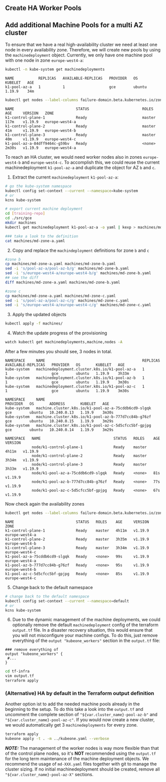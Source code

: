 ## Create HA Worker Pools

## Add additional Machine Pools for a multi AZ cluster

To ensure that we have a real high-availability cluster we need at least one node in every availability zone. Therefore, we will create new pools by using the `machinedeployment` object. Currently, we only have one machine pool with one node in zone `europe-west4-a`:
```bash
kubectl -n kube-system get machinedeployments
```
```
NAME           REPLICAS   AVAILABLE-REPLICAS   PROVIDER   OS       KUBELET   AGE
k1-pool-az-a   1          1                    gce        ubuntu   1.19.9    34m
```
```bash
kubectl get nodes --label-columns failure-domain.beta.kubernetes.io/zone
```
```
NAME                            STATUS                        ROLES    AGE     VERSION   ZONE
k1-control-plane-1              Ready                         master   117m    v1.19.9   europe-west4-a
k1-control-plane-2              Ready                         master   41m     v1.19.9   europe-west4-b
k1-control-plane-3              Ready                         master   40m     v1.19.9   europe-west4-c
k1-pool-az-a-84dff9464c-g59bv   Ready                         <none>   2m30s   v1.19.9   europe-west4-a
```   

To reach an HA cluster, we would need worker nodes also in zones `europe-west4-b` and `europe-west4-c`. To accomplish this, we could reuse the current machinedeployment `k1-pool-az-a` and duplicate the object for AZ `b` and `c`.

1. Extract the current `machinedeployment` `k1-pool-az-a`:
```bash
# go the kube-system namespace
kubectl config set-context --current --namespace=kube-system
# or
kcns kube-system

# export current machine deployment
cd [training-repo]
cd ./src/gce
mkdir machines     
kubectl get machinedeployment k1-pool-az-a -o yaml | kexp > machines/md-zone-a.yaml

### take a look to the definition
cat machines/md-zone-a.yaml
```                              
2. Copy and replace the `machindeployment` definitions for zone `b` and `c`
```bash
#zone b
cp machines/md-zone-a.yaml machines/md-zone-b.yaml
sed -i 's/pool-az-a/pool-az-b/g' machines/md-zone-b.yaml
sed -i 's/europe-west4-a/europe-west4-b/g' machines/md-zone-b.yaml
## see the diff
diff machines/md-zone-a.yaml machines/md-zone-b.yaml

#zone c
cp machines/md-zone-a.yaml machines/md-zone-c.yaml
sed -i 's/pool-az-a/pool-az-c/g' machines/md-zone-c.yaml
sed -i 's/europe-west4-a/europe-west4-c/g' machines/md-zone-c.yaml
```
3. Apply the updated objects
```bash
kubectl apply -f machines/               
```                                                     
4. Watch the update progress of the provisioning
```bash
watch kubectl get machinedeployments,machine,nodes -A
```
After a few minutes you should see, 3 nodes in total.
```
NAMESPACE     NAME                                            REPLICAS   AVAILABLE-REPLICAS   PROVIDER   OS       KUBELET   AGE
kube-system   machinedeployment.cluster.k8s.io/k1-pool-az-a   1          1                    gce        ubuntu   1.19.9    3h33m
kube-system   machinedeployment.cluster.k8s.io/k1-pool-az-b   1          1                    gce        ubuntu   1.19.9    3m30s
kube-system   machinedeployment.cluster.k8s.io/k1-pool-az-c   1          1                    gce        ubuntu   1.19.9    3m30s

NAMESPACE     NAME                                                   PROVIDER   OS       ADDRESS       KUBELET   AGE
kube-system   machine.cluster.k8s.io/k1-pool-az-a-75cddb6cd9-slgqk   gce        ubuntu   10.240.0.13   1.19.9    3m30s
kube-system   machine.cluster.k8s.io/k1-pool-az-b-777d7cc84b-g76zf   gce        ubuntu   10.240.0.15   1.19.9    3m29s
kube-system   machine.cluster.k8s.io/k1-pool-az-c-5d5cfcc5bf-gpjpg   gce        ubuntu   10.240.0.14   1.19.9    3m29s

NAMESPACE   NAME                                 STATUS   ROLES    AGE     VERSION
            node/k1-control-plane-1              Ready    master   4h11m   v1.19.9
            node/k1-control-plane-2              Ready    master   3h34m   v1.19.9
            node/k1-control-plane-3              Ready    master   3h33m   v1.19.9
            node/k1-pool-az-a-75cddb6cd9-slgqk   Ready    <none>   81s     v1.19.9
            node/k1-pool-az-b-777d7cc84b-g76zf   Ready    <none>   77s     v1.19.9
            node/k1-pool-az-c-5d5cfcc5bf-gpjpg   Ready    <none>   67s     v1.19.9
```
Now check again the availability zones
```bash
kubectl get nodes --label-columns failure-domain.beta.kubernetes.io/zone
```
```
NAME                            STATUS   ROLES    AGE     VERSION   ZONE
k1-control-plane-1              Ready    master   4h11m   v1.19.9   europe-west4-a
k1-control-plane-2              Ready    master   3h35m   v1.19.9   europe-west4-b
k1-control-plane-3              Ready    master   3h34m   v1.19.9   europe-west4-c
k1-pool-az-a-75cddb6cd9-slgqk   Ready    <none>   99s     v1.19.9   europe-west4-a
k1-pool-az-b-777d7cc84b-g76zf   Ready    <none>   95s     v1.19.9   europe-west4-b
k1-pool-az-c-5d5cfcc5bf-gpjpg   Ready    <none>   85s     v1.19.9   europe-west4-c
```

5. Change back to the default namespace
```bash
# change back to the default namespace
kubectl config set-context --current --namespace=default
# or
kcns kube-system
```

6. Due to the dynamic management of the machine deployments, we could optionally remove the default `machinedeployment` config of the terraform `output.tf` file. In a disaster recovery situation, this would ensure that you will not misconfigure your machine configs. To do this, just remove everything of the `output "kubeone_workers"` section in the `output.tf` file:
```hcl-terraform
### remove everything of
output "kubeone_workers" {
 #...
}
```  
```bash
cd tf-infra
vim output.tf
terraform apply
```

### (Alternative) HA by default in the Terraform output definition

Another option ist to add the needed machine pools already in the beginning to the setup. To do this take a look into the `output.tf` and uncomment the complete section of `"${var.cluster_name}-pool-az-b"` and `"${var.cluster_name}-pool-az-c"`. If you would now create a new cluster, we would automatically get 3 `machinedeployments` for every zone.

```bash                                         
terraform apply
kubeone apply -t . -m ../kubeone.yaml --verbose
```
***NOTE:*** The management of the worker nodes is way more flexible than that of the control plane nodes, so it's **NOT**  recommended using the `output.tf` for the long term maintenance of the machine deployment objects. We recommend the usage of `md-XXX.yaml` files together with git to manage the cluster sizing. If no initial machinedeployment should be created, remove all `"${var.cluster_name}-pool-az-X"` sections. 
